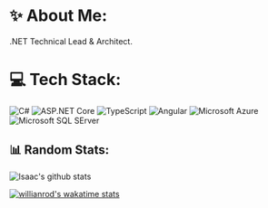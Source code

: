 # ✨ About Me:

.NET Technical Lead & Architect.

# 💻 Tech Stack:
![C#](https://img.shields.io/badge/.NET-612078?style=flat-square&logo=.net)
![ASP.NET Core](https://img.shields.io/badge/asp.net%20core-8045C5?style=flat-square&logo=visual%20studio)
![TypeScript](https://img.shields.io/badge/-TypeScript-007ACC?style=flat-square&logo=typescript&logoColor=white)
![Angular](https://img.shields.io/badge/Angular-DD0031?style=flat-square&logo=angular)
![Microsoft Azure](https://img.shields.io/badge/Azure-232F7E?style=flat-square&logo=microsoft-azure)
![Microsoft SQL SErver](https://img.shields.io/badge/Microsoft_SQL_Server-CC2927?style=flat-square&logo=microsoft-sql-server)

## 📊 Random Stats:
![Isaac's github stats](https://github-readme-stats.vercel.app/api/?username=isaacOjeda&show_icons=true)

[![willianrod's wakatime stats](https://github-readme-stats.vercel.app/api/wakatime?username=isaacOjeda&layout=compact)](https://github.com/anuraghazra/github-readme-stats)
